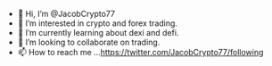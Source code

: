 - 👋 Hi, I’m @JacobCrypto77
- 👀 I’m interested in crypto and forex trading.
- 🌱 I’m currently learning about dexi and defi.
- 💞️ I’m looking to collaborate on trading.
- 📫 How to reach me ...https://twitter.com/JacobCrypto77/following

<!---
JacobCrypto77/JacobCrypto77 is a ✨ special ✨ repository because its `README.md` (this file) appears on your GitHub profile.
You can click the Preview link to take a look at your changes.
--->
